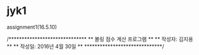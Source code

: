 # jyk1
assignment1(16.5.10)

/******************************
 ** 볼링 점수 계산 프로그램  **
 **  작성자: 김지용          **
 **  작성일: 2016년 4월 30일 **
 ******************************/
